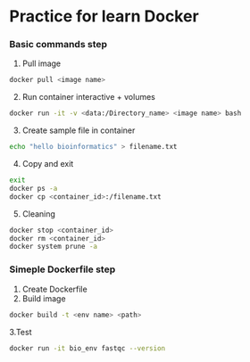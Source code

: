 # Practice for learn Docker

### Basic commands step
1. Pull image
```bash
docker pull <image name>
```
2. Run container interactive + volumes
```bash
docker run -it -v <data:/Directory_name> <image name> bash
```
3. Create sample file in container
```bash
echo "hello bioinformatics" > filename.txt
```
4. Copy and exit
```bash
exit
docker ps -a
docker cp <container_id>:/filename.txt
```
5. Cleaning
```bash
docker stop <container_id>
docker rm <container_id>
docker system prune -a
```

### Simeple Dockerfile step

1. Create Dockerfile
2. Build image
```bash
docker build -t <env name> <path>
```
3.Test
```bash
docker run -it bio_env fastqc --version
```
